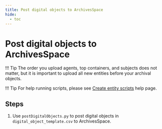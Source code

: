 ```yaml
---
title: Post digital objects to ArchivesSpace
hide:
  - toc
---
```


# Post digital objects to ArchivesSpace
!!! Tip
    The order you upload agents, top containers, and subjects does not matter, but it is important to upload all new entities before your archival objects.

!!! Tip
    For help running scripts, please see [Create entity scripts](../python-scripts/running-the-scripts.md) help page.

## Steps
1. Use `postDigitalObjects.py` to post digital objects in `digital_object_template.csv` to ArchivesSpace. 
